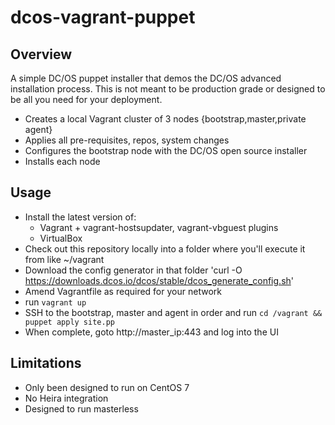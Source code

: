 # dcos-vagrant-puppet

## Overview

A simple DC/OS puppet installer that demos the DC/OS advanced installation process. This
is not meant to be production grade or designed to be all you need for your deployment.

* Creates a local Vagrant cluster of 3 nodes {bootstrap,master,private agent}
* Applies all pre-requisites, repos, system changes
* Configures the bootstrap node with the DC/OS open source installer
* Installs each node

## Usage

* Install the latest version of:
  * Vagrant + vagrant-hostsupdater, vagrant-vbguest plugins
  * VirtualBox
* Check out this repository locally into a folder where you'll execute it from like ~/vagrant
* Download the config generator in that folder 'curl -O https://downloads.dcos.io/dcos/stable/dcos_generate_config.sh'
* Amend Vagrantfile as required for your network
* run `vagrant up`
* SSH to the bootstrap, master and agent in order and run `cd /vagrant && puppet apply site.pp`
* When complete, goto http://master_ip:443 and log into the UI

## Limitations

* Only been designed to run on CentOS 7
* No Heira integration
* Designed to run masterless